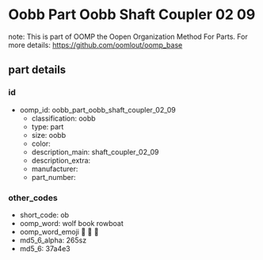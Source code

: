 # Oobb Part Oobb Shaft Coupler 02 09  

note: This is part of OOMP the Oopen Organization Method For Parts. For more details: https://github.com/oomlout/oomp_base

##  part details





### id
* oomp_id: oobb_part_oobb_shaft_coupler_02_09
  * classification: oobb
  * type: part
  * size: oobb
  * color: 
  * description_main: shaft_coupler_02_09
  * description_extra: 
  * manufacturer: 
  * part_number: 

### other_codes
* short_code: ob
* oomp_word: wolf book rowboat
* oomp_word_emoji :wolf: :book: :rowboat:
* md5_6_alpha: 265sz
* md5_6: 37a4e3